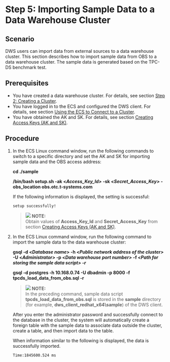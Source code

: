 # Step 5: Importing Sample Data to a Data Warehouse Cluster<a name="dws_01_0015"></a>

## Scenario<a name="section6082040915224"></a>

DWS users can import data from external sources to a data warehouse cluster. This section describes how to import sample data from OBS to a data warehouse cluster. The sample data is generated based on the TPC-DS benchmark test.

## Prerequisites<a name="section320498914613"></a>

-   You have created a data warehouse cluster. For details, see section  [Step 2: Creating a Cluster](step-2-creating-a-cluster.md).
-   You have logged in to the ECS and configured the DWS client. For details, see section  [Using the ECS to Connect to a Cluster](step-3-connecting-to-a-cluster.md#section99729517811).
-   You have obtained the AK and SK. For details, see section  [Creating Access Keys \(AK and SK\)](step-4-creating-access-keys-(ak-and-sk).md#section5520161143920).

## Procedure<a name="section5555805414531"></a>

1.  In the ECS Linux command window, run the following commands to switch to a specific directory and set the AK and SK for importing sample data and the OBS access address:

    **cd ./sample**

    **/bin/bash setup.sh -ak <_Access\_Key\_Id\>_  -sk <_Secret\_Access\_Key\>_  -obs\_location obs.otc.t-systems.com**

    If the following information is displayed, the setting is successful:

    ```
    setup successfully!
    ```

    >![](/images/icon-note.gif) **NOTE:**   
    >Obtain values of  **Access\_Key\_Id**  and  **Secret\_Access\_Key**  from section  [Creating Access Keys \(AK and SK\)](step-4-creating-access-keys-(ak-and-sk).md#section5520161143920).  

2.  In the ECS Linux command window, run the following command to import the sample data to the data warehouse cluster:

    **gsql -d <_Database name_\> -h <_Public network address of the cluster\>_  -U <_Administrator\>_  -p <_Data warehouse port number\>_  -f <_Path for storing the sample data script\> -r_**

    **gsql -d postgres -h 10.168.0.74 -U dbadmin -p 8000 -f tpcds\_load\_data\_from\_obs.sql -r**

    >![](/images/icon-note.gif) **NOTE:**   
    >In the preceding command, sample data script  **tpcds\_load\_data\_from\_obs.sql**  is stored in the  **sample**  directory \(for example,  **dws\_client\_redhat\_x64\\sample**\) of the DWS client.  

    After you enter the administrator password and successfully connect to the database in the cluster, the system will automatically create a foreign table with the sample data to associate data outside the cluster, create a table, and then import data to the table.

    When information similar to the following is displayed, the data is successfully imported.

    ```
    Time:1845600.524 ms
    ```



